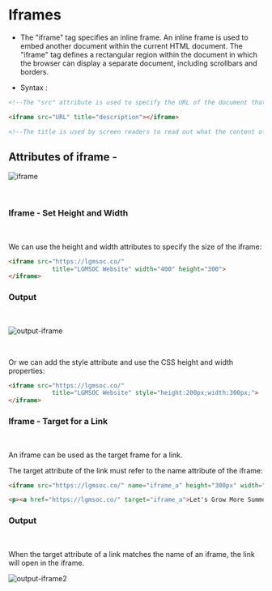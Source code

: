 # Iframes

* The "iframe" tag specifies an inline frame. An inline frame is used to embed another document within the current HTML document. The "iframe" tag defines a rectangular region within the document in which the browser can display a separate document, including scrollbars and borders.


* Syntax : 

``` html
<!--The "src" attribute is used to specify the URL of the document that occupies the iframe.-->

<iframe src="URL" title="description"></iframe>

<!--The title is used by screen readers to read out what the content of the iframe is.-->
```

## Attributes of iframe -

![iframe](https://user-images.githubusercontent.com/56999749/126905968-600d6556-b32f-48e7-aad6-53d6f7fcdfff.JPG)

<br>

### Iframe - Set Height and Width

<br>

We can use the height and width attributes to specify the size of the iframe: 
``` html
<iframe src="https://lgmsoc.co/"
            title="LGMSOC Website" width="400" height="300">
</iframe>
```
### Output
<br>

![output-iframe](https://user-images.githubusercontent.com/56999749/126906306-9ae5a303-eac0-4b5c-805e-9388e0edecc1.JPG)

<br>

Or we can add the style attribute and use the CSS height and width properties:


``` html
<iframe src="https://lgmsoc.co/"
            title="LGMSOC Website" style="height:200px;width:300px;">
</iframe>
```

### Iframe - Target for a Link

<br>

An iframe can be used as the target frame for a link.

The target attribute of the link must refer to the name attribute of the iframe:

``` html
<iframe src="https://lgmsoc.co/" name="iframe_a" height="300px" width="100%" title="LGMSOC Website"></iframe>

<p><a href="https://lgmsoc.co/" target="iframe_a">Let's Grow More Summer of Code Website</a></p>
```

### Output
<br>

When the target attribute of a link matches the name of an iframe, the link will open in the iframe.
<br>


![output-iframe2](https://user-images.githubusercontent.com/56999749/126906781-698afd88-3108-4ed1-8931-56bc1228e657.JPG)
